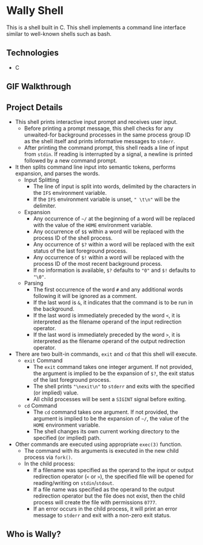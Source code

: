 # Wally Shell
This is a shell built in C.  This shell implements a command line interface similar to well-known shells such as bash.
## Technologies
* C
## GIF Walkthrough
## Project Details
* This shell prints interactive input prompt and receives user input.
    * Before printing a prompt message, this shell checks for any unwaited-for background processes in the same process group ID as the shell itself and prints informative messages to `stderr`.
    * After printing the command prompt, this shell reads a line of input from `stdin`.  If reading is interrupted by a signal, a newline is printed followed by a new command prompt.
* It then splits command line input into semantic tokens, performs expansion, and parses the words.
    * Input Splitting
        * The line of input is split into words, delimited by the characters in the `IFS` environment variable.
        * If the `IFS` environment variable is unset, `" \t\n"` will be the delimiter.
    * Expansion
        * Any occurrence of `~/` at the beginning of a word will be replaced with the value of the `HOME` environment variable.
        * Any occurrence of `$$` within a word will be replaced with the process ID of the shell process.
        * Any occurrence of `$?` within a word will be replaced with the exit status of the last foreground process.
        * Any occurrence of `$!` within a word will be replaced with the process ID of the most recent background process.
        * If no information is available, `$?` defaults to `"0"` and `$!` defaults to `"\0"`.
    * Parsing
        * The first occurrence of the word `#` and any additional words following it will be ignored as a comment.
        * If the last word is `&`, it indicates that the command is to be run in the background.
        * If the last word is immediately preceded by the word `<`, it is interpreted as the filename operand of the input redirection operator.
        * If the last word is immediately preceded by the word `>`, it is interpreted as the filename operand of the output redirection operator.
* There are two built-in commands, `exit` and `cd` that this shell will execute.
    * `exit` Command
        * The `exit` command takes one integer argument.  If not provided, the argument is implied to be the expansion of `$?`, the exit status of the last foreground process.
        * The shell prints `"\nexit\n"` to `stderr` and exits with the specified (or implied) value.
        * All child processes will be sent a `SIGINT` signal before exiting.
    * `cd` Command
        * The `cd` command takes one argument.  If not provided, the argument is implied to be the expansion of `~/`, the value of the `HOME` environment variable.
        * The shell changes its own current working directory to the specified (or implied) path.
* Other commands are executed using appropriate `exec(3)` function.
    * The command with its arguments is executed in the new child process via `fork()`.
    * In the child process:
        * If a filename was specified as the operand to the input or output redirection operator (`<` or `>`), the specified file will be opened for reading/writing on `stdin`/`stdout`. 
        * If a file name was specified as the operand to the output redirection operator but the file does not exist, then the child process will create the file with permissions `0777`.
        * If an error occurs in the child process, it will print an error message to `stderr` and exit with a non-zero exit status.
## Who is Wally?
